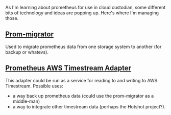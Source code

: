 As I'm learning about prometheus for use in cloud custodian, some different bits of technology and ideas are popping up. Here's where I'm managing those.



## [Prom-migrator](https://github.com/timescale/promscale/tree/master/migration-tool/cmd/prom-migrator)
Used to migrate prometheus data from one storage system to another (for backup or whatevs).


## [Prometheus AWS Timestream Adapter](https://github.com/dpattmann/prometheus-timestream-adapter)
This adapter could be run as a service for reading to and writing to AWS Timestream. 
Possible uses:
- a way back up prometheus data (could use the prom-migrator as a middle-man)
- a way to integrate other timestream data (perhaps the Hotshot project?).